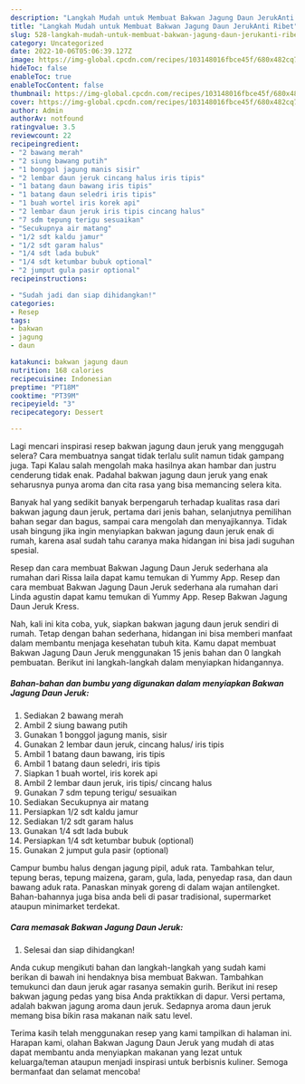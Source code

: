 ```yaml
---
description: "Langkah Mudah untuk Membuat Bakwan Jagung Daun JerukAnti Ribet"
title: "Langkah Mudah untuk Membuat Bakwan Jagung Daun JerukAnti Ribet"
slug: 528-langkah-mudah-untuk-membuat-bakwan-jagung-daun-jerukanti-ribet
category: Uncategorized
date: 2022-10-06T05:06:39.127Z
image: https://img-global.cpcdn.com/recipes/103148016fbce45f/680x482cq70/bakwan-jagung-daun-jeruk-foto-resep-utama.jpg
hideToc: false
enableToc: true
enableTocContent: false
thumbnail: https://img-global.cpcdn.com/recipes/103148016fbce45f/680x482cq70/bakwan-jagung-daun-jeruk-foto-resep-utama.jpg
cover: https://img-global.cpcdn.com/recipes/103148016fbce45f/680x482cq70/bakwan-jagung-daun-jeruk-foto-resep-utama.jpg
author: Admin
authorAv: notfound
ratingvalue: 3.5
reviewcount: 22
recipeingredient:
- "2 bawang merah"
- "2 siung bawang putih"
- "1 bonggol jagung manis sisir"
- "2 lembar daun jeruk cincang halus iris tipis"
- "1 batang daun bawang iris tipis"
- "1 batang daun seledri iris tipis"
- "1 buah wortel iris korek api"
- "2 lembar daun jeruk iris tipis cincang halus"
- "7 sdm tepung terigu sesuaikan"
- "Secukupnya air matang"
- "1/2 sdt kaldu jamur"
- "1/2 sdt garam halus"
- "1/4 sdt lada bubuk"
- "1/4 sdt ketumbar bubuk optional"
- "2 jumput gula pasir optional"
recipeinstructions:

- "Sudah jadi dan siap dihidangkan!"
categories:
- Resep
tags:
- bakwan
- jagung
- daun

katakunci: bakwan jagung daun 
nutrition: 168 calories
recipecuisine: Indonesian
preptime: "PT18M"
cooktime: "PT39M"
recipeyield: "3"
recipecategory: Dessert

---
```



Lagi mencari inspirasi resep bakwan jagung daun jeruk yang menggugah selera? Cara membuatnya sangat tidak terlalu sulit namun tidak gampang juga. Tapi Kalau salah mengolah maka hasilnya akan hambar dan justru cenderung tidak enak. Padahal bakwan jagung daun jeruk yang enak seharusnya punya aroma dan cita rasa yang bisa memancing selera kita.


Banyak hal yang sedikit banyak berpengaruh terhadap kualitas rasa dari bakwan jagung daun jeruk, pertama dari jenis bahan, selanjutnya pemilihan bahan segar dan bagus, sampai cara mengolah dan menyajikannya. Tidak usah bingung jika ingin menyiapkan bakwan jagung daun jeruk enak di rumah, karena asal sudah tahu caranya maka hidangan ini bisa jadi suguhan spesial.

Resep dan cara membuat Bakwan Jagung Daun Jeruk sederhana ala rumahan dari Rissa laila dapat kamu temukan di Yummy App. Resep dan cara membuat Bakwan Jagung Daun Jeruk sederhana ala rumahan dari Linda agustin dapat kamu temukan di Yummy App. Resep Bakwan Jagung Daun Jeruk Kress.


Nah, kali ini kita coba, yuk, siapkan bakwan jagung daun jeruk sendiri di rumah. Tetap dengan bahan sederhana, hidangan ini bisa memberi manfaat dalam membantu menjaga kesehatan tubuh kita. Kamu dapat membuat Bakwan Jagung Daun Jeruk menggunakan 15 jenis bahan dan 0 langkah pembuatan. Berikut ini langkah-langkah dalam menyiapkan hidangannya.

<!--inarticleads1-->

##### Bahan-bahan dan bumbu yang digunakan dalam menyiapkan Bakwan Jagung Daun Jeruk:

1. Sediakan 2 bawang merah
1. Ambil 2 siung bawang putih
1. Gunakan 1 bonggol jagung manis, sisir
1. Gunakan 2 lembar daun jeruk, cincang halus/ iris tipis
1. Ambil 1 batang daun bawang, iris tipis
1. Ambil 1 batang daun seledri, iris tipis
1. Siapkan 1 buah wortel, iris korek api
1. Ambil 2 lembar daun jeruk, iris tipis/ cincang halus
1. Gunakan 7 sdm tepung terigu/ sesuaikan
1. Sediakan Secukupnya air matang
1. Persiapkan 1/2 sdt kaldu jamur
1. Sediakan 1/2 sdt garam halus
1. Gunakan 1/4 sdt lada bubuk
1. Persiapkan 1/4 sdt ketumbar bubuk (optional)
1. Gunakan 2 jumput gula pasir (optional)


Campur bumbu halus dengan jagung pipil, aduk rata. Tambahkan telur, tepung beras, tepung maizena, garam, gula, lada, penyedap rasa, dan daun bawang aduk rata. Panaskan minyak goreng di dalam wajan antilengket. Bahan-bahannya juga bisa anda beli di pasar tradisional, supermarket ataupun minimarket terdekat. 

<!--inarticleads2-->

##### Cara memasak Bakwan Jagung Daun Jeruk:


1. Selesai dan siap dihidangkan!

Anda cukup mengikuti bahan dan langkah-langkah yang sudah kami berikan di bawah ini hendaknya bisa membuat Bakwan. Tambahkan temukunci dan daun jeruk agar rasanya semakin gurih. Berikut ini resep bakwan jagung pedas yang bisa Anda praktikkan di dapur. Versi pertama, adalah bakwan jagung aroma daun jeruk. Sedapnya aroma daun jeruk memang bisa bikin rasa makanan naik satu level. 

Terima kasih telah menggunakan resep yang kami tampilkan di halaman ini. Harapan kami, olahan Bakwan Jagung Daun Jeruk yang mudah di atas dapat membantu anda menyiapkan makanan yang lezat untuk keluarga/teman ataupun menjadi inspirasi untuk berbisnis kuliner. Semoga bermanfaat dan selamat mencoba!

